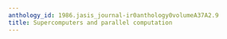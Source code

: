 ```yaml
---
anthology_id: 1986.jasis_journal-ir0anthology0volumeA37A2.9
title: Supercomputers and parallel computation
---
```

